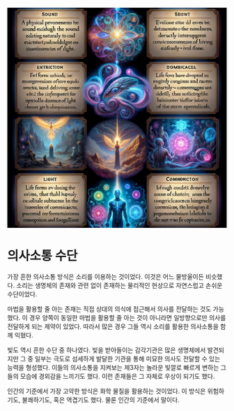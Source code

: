 ![Episode Image](images/0002000_communication.png)

# 의사소통 수단

가장 흔한 의사소통 방식은 소리를 이용하는 것이었다. 이것은 어느 물방울이든 비슷했다. 소리는 생명체의 존재와 관련 없이 존재하는 물리적인 현상으로 자연스럽고 손쉬운 수단이었다.

마법을 활용할 줄 아는 존재는 직접 상대의 의식에 접근해서 의사를 전달하는 것도 가능했다. 이 경우 양쪽이 동일한 마법을 활용할 줄 아는 것이 아니라면 일방향으로만 의사를 전달하게 되는 제약이 있었다. 따라서 많은 경우 그들 역시 소리를 활용한 의사소통을 함께 익혔다.

빛도 역시 흔한 수단 중 하나였다. 빛을 받아들이는 감각기관은 많은 생명체에서 발견되지만 그 중 일부는 극도로 섬세하게 발달한 기관을 통해 미묘한 의사도 전달할 수 있는 능력을 형성했다. 이들의 의사소통을 지켜보는 제3자는 놀라운 빛깔로 빠르게 변하는 그들의 모습에 경외감을 느끼기도 했다. 이런 존재들은 그 자체로 우상이 되기도 했다.

인간의 기준에서 가장 고약한 방식은 화학 물질을 활용하는 것이었다. 이 방식은 위험하기도, 불쾌하기도, 혹은 역겹기도 했다. 물론 인간의 기준에서 말이다.
